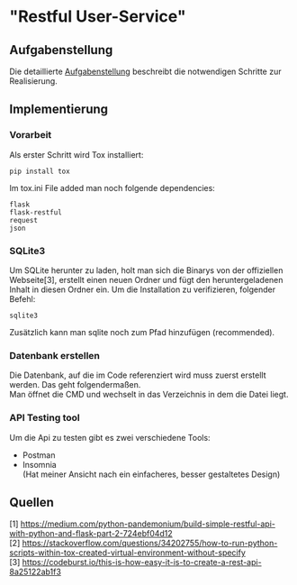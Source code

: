 # "Restful User-Service"

## Aufgabenstellung
Die detaillierte [Aufgabenstellung](TASK.md) beschreibt die notwendigen Schritte zur Realisierung.

## Implementierung
### Vorarbeit
Als erster Schritt wird Tox installiert:

    pip install tox
Im tox.ini File added man noch folgende dependencies:

    flask
    flask-restful
    request
    json
### SQLite3
Um SQLite herunter zu laden, holt man sich die Binarys von der offiziellen Webseite[3], erstellt einen neuen Ordner und fügt den heruntergeladenen Inhalt in diesen Ordner ein. Um die Installation zu verifizieren, folgender Befehl:

    sqlite3
Zusätzlich kann man sqlite noch zum Pfad hinzufügen (recommended).
### Datenbank erstellen
Die Datenbank, auf die im Code referenziert wird muss zuerst erstellt werden. Das geht folgendermaßen.  
Man öffnet die CMD und wechselt in das Verzeichnis in dem die Datei liegt.
### API Testing tool
Um die Api zu testen gibt es zwei verschiedene Tools:
- Postman  
- Insomnia  
(Hat meiner Ansicht nach ein einfacheres, besser gestaltetes Design)
    
## Quellen
[1] https://medium.com/python-pandemonium/build-simple-restful-api-with-python-and-flask-part-2-724ebf04d12  
[2] https://stackoverflow.com/questions/34202755/how-to-run-python-scripts-within-tox-created-virtual-environment-without-specify  
[3] https://codeburst.io/this-is-how-easy-it-is-to-create-a-rest-api-8a25122ab1f3  

